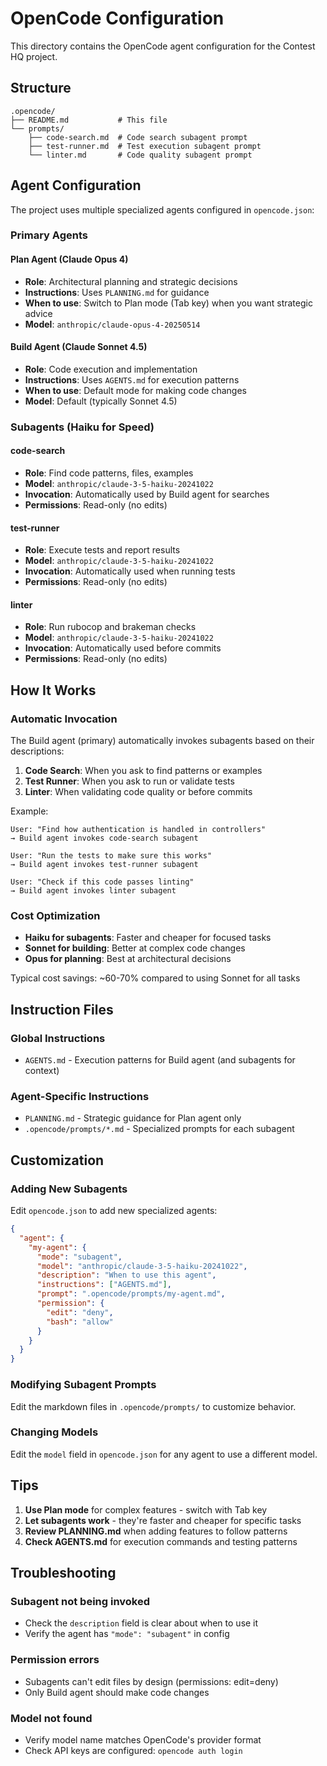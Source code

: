 # OpenCode Configuration

This directory contains the OpenCode agent configuration for the Contest HQ project.

## Structure

```
.opencode/
├── README.md           # This file
└── prompts/
    ├── code-search.md  # Code search subagent prompt
    ├── test-runner.md  # Test execution subagent prompt
    └── linter.md       # Code quality subagent prompt
```

## Agent Configuration

The project uses multiple specialized agents configured in `opencode.json`:

### Primary Agents

#### **Plan Agent** (Claude Opus 4)
- **Role**: Architectural planning and strategic decisions
- **Instructions**: Uses `PLANNING.md` for guidance
- **When to use**: Switch to Plan mode (Tab key) when you want strategic advice
- **Model**: `anthropic/claude-opus-4-20250514`

#### **Build Agent** (Claude Sonnet 4.5)
- **Role**: Code execution and implementation
- **Instructions**: Uses `AGENTS.md` for execution patterns
- **When to use**: Default mode for making code changes
- **Model**: Default (typically Sonnet 4.5)

### Subagents (Haiku for Speed)

#### **code-search**
- **Role**: Find code patterns, files, examples
- **Model**: `anthropic/claude-3-5-haiku-20241022`
- **Invocation**: Automatically used by Build agent for searches
- **Permissions**: Read-only (no edits)

#### **test-runner**
- **Role**: Execute tests and report results
- **Model**: `anthropic/claude-3-5-haiku-20241022`
- **Invocation**: Automatically used when running tests
- **Permissions**: Read-only (no edits)

#### **linter**
- **Role**: Run rubocop and brakeman checks
- **Model**: `anthropic/claude-3-5-haiku-20241022`
- **Invocation**: Automatically used before commits
- **Permissions**: Read-only (no edits)

## How It Works

### Automatic Invocation
The Build agent (primary) automatically invokes subagents based on their descriptions:

1. **Code Search**: When you ask to find patterns or examples
2. **Test Runner**: When you ask to run or validate tests
3. **Linter**: When validating code quality or before commits

Example:
```
User: "Find how authentication is handled in controllers"
→ Build agent invokes code-search subagent

User: "Run the tests to make sure this works"
→ Build agent invokes test-runner subagent

User: "Check if this code passes linting"
→ Build agent invokes linter subagent
```

### Cost Optimization
- **Haiku for subagents**: Faster and cheaper for focused tasks
- **Sonnet for building**: Better at complex code changes
- **Opus for planning**: Best at architectural decisions

Typical cost savings: ~60-70% compared to using Sonnet for all tasks

## Instruction Files

### Global Instructions
- `AGENTS.md` - Execution patterns for Build agent (and subagents for context)

### Agent-Specific Instructions
- `PLANNING.md` - Strategic guidance for Plan agent only
- `.opencode/prompts/*.md` - Specialized prompts for each subagent

## Customization

### Adding New Subagents
Edit `opencode.json` to add new specialized agents:

```json
{
  "agent": {
    "my-agent": {
      "mode": "subagent",
      "model": "anthropic/claude-3-5-haiku-20241022",
      "description": "When to use this agent",
      "instructions": ["AGENTS.md"],
      "prompt": ".opencode/prompts/my-agent.md",
      "permission": {
        "edit": "deny",
        "bash": "allow"
      }
    }
  }
}
```

### Modifying Subagent Prompts
Edit the markdown files in `.opencode/prompts/` to customize behavior.

### Changing Models
Edit the `model` field in `opencode.json` for any agent to use a different model.

## Tips

1. **Use Plan mode** for complex features - switch with Tab key
2. **Let subagents work** - they're faster and cheaper for specific tasks
3. **Review PLANNING.md** when adding features to follow patterns
4. **Check AGENTS.md** for execution commands and testing patterns

## Troubleshooting

### Subagent not being invoked
- Check the `description` field is clear about when to use it
- Verify the agent has `"mode": "subagent"` in config

### Permission errors
- Subagents can't edit files by design (permissions: edit=deny)
- Only Build agent should make code changes

### Model not found
- Verify model name matches OpenCode's provider format
- Check API keys are configured: `opencode auth login`
